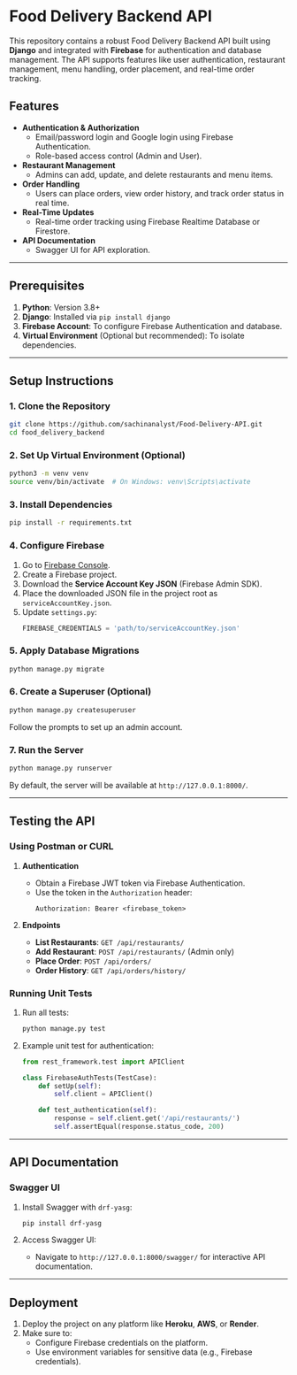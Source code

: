 # Food Delivery Backend API

This repository contains a robust Food Delivery Backend API built using **Django** and integrated with **Firebase** for authentication and database management. The API supports features like user authentication, restaurant management, menu handling, order placement, and real-time order tracking.

## Features
- **Authentication & Authorization**
  - Email/password login and Google login using Firebase Authentication.
  - Role-based access control (Admin and User).
- **Restaurant Management**
  - Admins can add, update, and delete restaurants and menu items.
- **Order Handling**
  - Users can place orders, view order history, and track order status in real time.
- **Real-Time Updates**
  - Real-time order tracking using Firebase Realtime Database or Firestore.
- **API Documentation**
  - Swagger UI for API exploration.

---

## Prerequisites

1. **Python**: Version 3.8+
2. **Django**: Installed via `pip install django`
3. **Firebase Account**: To configure Firebase Authentication and database.
4. **Virtual Environment** (Optional but recommended): To isolate dependencies.

---

## Setup Instructions

### 1. Clone the Repository
```bash
git clone https://github.com/sachinanalyst/Food-Delivery-API.git
cd food_delivery_backend
```

### 2. Set Up Virtual Environment (Optional)
```bash
python3 -m venv venv
source venv/bin/activate  # On Windows: venv\Scripts\activate
```

### 3. Install Dependencies
```bash
pip install -r requirements.txt
```

### 4. Configure Firebase
1. Go to [Firebase Console](https://console.firebase.google.com/).
2. Create a Firebase project.
3. Download the **Service Account Key JSON** (Firebase Admin SDK).
4. Place the downloaded JSON file in the project root as `serviceAccountKey.json`.
5. Update `settings.py`:
   ```python
   FIREBASE_CREDENTIALS = 'path/to/serviceAccountKey.json'
   ```

### 5. Apply Database Migrations
```bash
python manage.py migrate
```

### 6. Create a Superuser (Optional)
```bash
python manage.py createsuperuser
```
Follow the prompts to set up an admin account.

### 7. Run the Server
```bash
python manage.py runserver
```
By default, the server will be available at `http://127.0.0.1:8000/`.

---

## Testing the API

### Using Postman or CURL
1. **Authentication**
   - Obtain a Firebase JWT token via Firebase Authentication.
   - Use the token in the `Authorization` header:
     ```
     Authorization: Bearer <firebase_token>
     ```

2. **Endpoints**
   - **List Restaurants**: `GET /api/restaurants/`
   - **Add Restaurant**: `POST /api/restaurants/` (Admin only)
   - **Place Order**: `POST /api/orders/`
   - **Order History**: `GET /api/orders/history/`

### Running Unit Tests

1. Run all tests:
   ```bash
   python manage.py test
   ```

2. Example unit test for authentication:
   ```python
   from rest_framework.test import APIClient

   class FirebaseAuthTests(TestCase):
       def setUp(self):
           self.client = APIClient()

       def test_authentication(self):
           response = self.client.get('/api/restaurants/')
           self.assertEqual(response.status_code, 200)
   ```

---

## API Documentation

### Swagger UI
1. Install Swagger with `drf-yasg`:
   ```bash
   pip install drf-yasg
   ```

2. Access Swagger UI:
   - Navigate to `http://127.0.0.1:8000/swagger/` for interactive API documentation.

---

## Deployment

1. Deploy the project on any platform like **Heroku**, **AWS**, or **Render**.
2. Make sure to:
   - Configure Firebase credentials on the platform.
   - Use environment variables for sensitive data (e.g., Firebase credentials).


